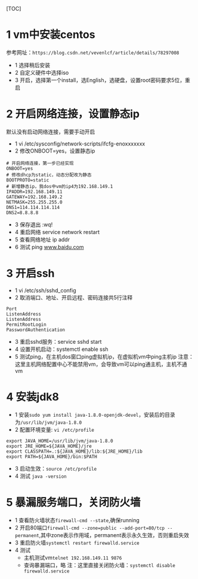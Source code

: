 [TOC]
# 1 vm中安装centos
参考网址：`https://blog.csdn.net/vevenlcf/article/details/78297008`
- 1 选择稍后安装
- 2 自定义硬件中选择iso
- 3 开启，选择第一个install，选English，选硬盘，设置root密码要求5位，重启

# 2 开启网络连接，设置静态ip
默认没有启动网络连接，需要手动开启
- 1 vi /etc/sysconfig/network-scripts/ifcfg-enoxxxxxxx
- 2 修改ONBOOT=yes，设置静态ip
```
# 开启网络连接，第一步已经实现
ONBOOT=yes
# 修改dhcp为static，动态分配改为静态
BOOTPROTO=static
# 新增静态ip，我dos中vm的ip4为192.168.149.1
IPADDR=192.168.149.11   
GATEWAY=192.168.149.2
NETMASK=255.255.255.0
DNS1=114.114.114.114
DNS2=8.8.8.8
```
- 3 保存退出 :wq!
- 4 重启网络 service network restart
- 5 查看网络地址 ip addr
- 6 测试 ping www.baidu.com

# 3 开启ssh
- 1 vi /etc/ssh/sshd_config
- 2 取消端口、地址、开启远程、密码连接共5行注释
```
Port
ListenAddress
ListenAddress
PermitRootLogin
PasswordAuthentication
```
- 3 重启sshd服务：service sshd start
- 4 设置开机启动：systemctl enable ssh
- 5 测试ping，在主机dos窗口ping虚拟机ip，在虚拟机vm中ping主机ip
注意：这里主机网络配置中心不能禁用vm，会导致vm可以ping通主机，主机不通vm

# 4 安装jdk8
- 1 安装`sudo yum install java-1.8.0-openjdk-devel`，安装后的目录为`/usr/lib/jvm/java-1.8.0`
- 2 配置环境变量: `vi /etc/profile`
```
export JAVA_HOME=/usr/lib/jvm/java-1.8.0                
export JRE_HOME=${JAVA_HOME}/jre                        
export CLASSPATH=.:${JAVA_HOME}/lib:${JRE_HOME}/lib     
export PATH=${JAVA_HOME}/bin:$PATH
```
- 3 启动生效：`source /etc/profile`
- 4 测试 `java -version`

# 5 暴漏服务端口，关闭防火墙
- 1 查看防火墙状态`firewall-cmd --state`,确保running
- 2 开启80端口`firewall-cmd --zone=public --add-port=80/tcp --permanent`,其中zone表示作用域，permanent表示永久生效，否则重启失效
- 3 重启防火墙`systemctl restart firewalld.service`
- 4 测试
    - 主机测试vm`telnet 192.168.149.11 9876`
    - 查询暴漏端口，略
注：这里直接关闭防火墙：`systemctl disable firewalld.service` 

